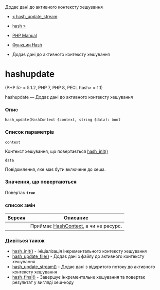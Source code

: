 Додає дані до активного контексту хешування

-   [« hash\_update\_stream](function.hash-update-stream.html)
    
-   [hash »](function.hash.html)
    
-   [PHP Manual](index.html)
    
-   [Функции Hash](ref.hash.html)
    
-   Додає дані до активного контексту хешування
    

# hashupdate

(PHP 5> = 5.1.2, PHP 7, PHP 8, PECL hash> = 1.1)

hashupdate — Додає дані до активного контексту хешування

### Опис

```methodsynopsis
hash_update(HashContext $context, string $data): bool
```

### Список параметрів

`context`

Контекст хешування, що повертається [hash\_init()](function.hash-init.html)

`data`

Повідомлення, яке має бути включене до хеша.

### Значення, що повертаються

Повертає **`true`**

### список змін

| Версия | Описание                                                       |
|--------|----------------------------------------------------------------|
|        | Приймає [HashContext](class.hashcontext.html), а чи не ресурс. |

### Дивіться також

-   [hash\_init()](function.hash-init.html) - Ініціалізація інкрементального контексту хешування
-   [hash\_update\_file()](function.hash-update-file.html) - Додає дані з файлу до активного контексту хешування
-   [hash\_update\_stream()](function.hash-update-stream.html) - Додає дані з відкритого потоку до активного контексту хешування
-   [hash\_final()](function.hash-final.html) - Завершує інкрементальне хешування та повертає результат у вигляді хеш-коду